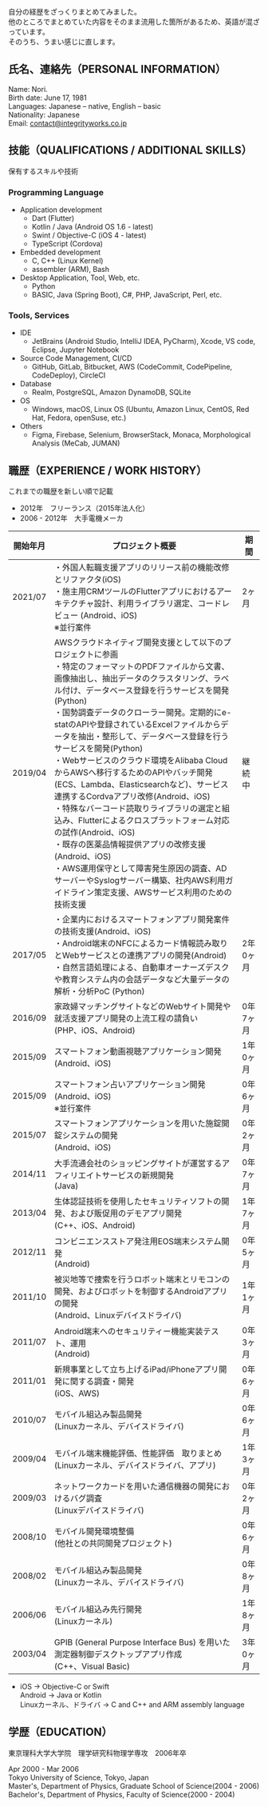 自分の経歴をざっくりまとめてみました。  
他のところでまとめていた内容をそのまま流用した箇所があるため、英語が混ざっています。  
そのうち、うまい感じに直します。

## 氏名、連絡先（PERSONAL INFORMATION）
Name: Nori.  
Birth date: June 17, 1981  
Languages: Japanese – native, English – basic  
Nationality: Japanese  
Email:  contact@integrityworks.co.jp

## 技能（QUALIFICATIONS / ADDITIONAL SKILLS）
保有するスキルや技術
### Programming Language
- Application development
  - Dart (Flutter)
  - Kotlin / Java (Android OS 1.6 - latest)
  - Swint / Objective-C (iOS 4 - latest)
  - TypeScript (Cordova)
- Embedded development
  - C, C++ (Linux Kernel)
  - assembler (ARM), Bash
- Desktop Application, Tool, Web, etc.
  - Python
  - BASIC, Java (Spring Boot), C#, PHP, JavaScript, Perl, etc.
### Tools, Services
- IDE
  - JetBrains (Android Studio, IntelliJ IDEA, PyCharm), Xcode, VS code, Eclipse, Jupyter Notebook
- Source Code Management, CI/CD
  - GitHub, GitLab, Bitbucket, AWS (CodeCommit, CodePipeline, CodeDeploy), CircleCI
- Database
  - Realm, PostgreSQL, Amazon DynamoDB, SQLite
- OS
  - Windows, macOS, Linux OS (Ubuntu, Amazon Linux, CentOS, Red Hat, Fedora, openSuse, etc.)
- Others
  - Figma, Firebase, Selenium, BrowserStack, Monaca, Morphological Analysis (MeCab, JUMAN)

## 職歴（EXPERIENCE / WORK HISTORY）
これまでの職歴を新しい順で記載
- 2012年　フリーランス（2015年法人化）
- 2006 - 2012年　大手電機メーカ
 
| 開始年月 | プロジェクト概要 | 期間 |
| ------------ | ------------ | ------------ |
| 2021/07 | ・外国人転職支援アプリのリリース前の機能改修とリファクタ(iOS) <br> ・施主用CRMツールのFlutterアプリにおけるアーキテクチャ設計、利用ライブラリ選定、コードレビュー (Android、iOS)<br>※並行案件 | 2ヶ月 |
| 2019/04 | AWSクラウドネイティブ開発支援として以下のプロジェクトに参画<br>・特定のフォーマットのPDFファイルから文書、画像抽出し、抽出データのクラスタリング、ラベル付け、データベース登録を行うサービスを開発(Python)<br>・国勢調査データのクローラー開発。定期的にe-statのAPIや登録されているExcelファイルからデータを抽出・整形して、データベース登録を行うサービスを開発(Python)<br>・Webサービスのクラウド環境をAlibaba CloudからAWSへ移行するためのAPIやバッチ開発(ECS、Lambda、Elasticsearchなど)、サービス連携するCordvaアプリ改修(Android、iOS)<br>・特殊なバーコード読取りライブラリの選定と組込み、Flutterによるクロスプラットフォーム対応の試作(Android、iOS)<br>・既存の医薬品情報提供アプリの改修支援(Android、iOS)<br>・AWS運用保守として障害発生原因の調査、ADサーバーやSyslogサーバー構築、社内AWS利用ガイドライン策定支援、AWSサービス利用のための技術支援 | 継続中 |
| 2017/05 | ・企業内におけるスマートフォンアプリ開発案件の技術支援(Android、iOS) <br> ・Android端末のNFCによるカード情報読み取りとWebサービスとの連携アプリの開発(Android) <br>・自然言語処理による、自動車オーナーズデスクや教育システム内の会話データなど大量データの解析・分析PoC (Python) | 2年0ヶ月 |
| 2016/09 | 家政婦マッチングサイトなどのWebサイト開発や就活支援アプリ開発の上流工程の請負い <br> (PHP、iOS、Android) | 0年7ヶ月 |
| 2015/09 | スマートフォン動画視聴アプリケーション開発 <br> (Android、iOS) | 1年0ヶ月 |
| 2015/09 | スマートフォン占いアプリケーション開発 <br> (Android、iOS)<br>※並行案件 | 0年6ヶ月 |
| 2015/07 | スマートフォンアプリケーションを用いた施錠開錠システムの開発 <br> (Android、iOS) | 0年2ヶ月 |
| 2014/11 | 大手流通会社のショッピングサイトが運営するアフィリエイトサービスの新規開発 <br> (Java) | 0年7ヶ月 |
| 2013/04 | 生体認証技術を使用したセキュリティソフトの開発、および販促用のデモアプリ開発 <br> (C++、iOS、Android) | 1年7ヶ月 |
| 2012/11 | コンビニエンスストア発注用EOS端末システム開発 <br>  (Android) | 0年5ヶ月 |
| 2011/10 | 被災地等で捜索を行うロボット端末とリモコンの開発、およびロボットを制御するAndroidアプリの開発 <br> (Android、Linuxデバイスドライバ) | 1年1ヶ月 |
| 2011/07 | Android端末へのセキュリティー機能実装テスト、運用 <br> (Android) | 0年3ヶ月 |
| 2011/01 | 新規事業として立ち上げるiPad/iPhoneアプリ開発に関する調査・開発 <br> (iOS、AWS) | 0年6ヶ月 |
| 2010/07 | モバイル組込み製品開発 <br> (Linuxカーネル、デバイスドライバ) | 0年6ヶ月 |
| 2009/04 | モバイル端末機能評価、性能評価　取りまとめ <br> (Linuxカーネル、デバイスドライバ、アプリ) | 1年3ヶ月 |
| 2009/03 | ネットワークカードを用いた通信機器の開発におけるバグ調査 <br> (Linuxデバイスドライバ) | 0年2ヶ月 |
| 2008/10 | モバイル開発環境整備 <br> (他社との共同開発プロジェクト) | 0年6ヶ月 |
| 2008/02 | モバイル組込み製品開発 <br> (Linuxカーネル、デバイスドライバ) | 0年8ヶ月 |
| 2006/06 | モバイル組込み先行開発 <br> (Linuxカーネル) | 1年8ヶ月 |
| 2003/04 | GPIB (General Purpose Interface Bus) を用いた測定器制御デスクトップアプリ作成 <br> (C++、Visual Basic) | 3年0ヶ月 |

- iOS -> Objective-C or Swift  
  Android -> Java or Kotlin  
  Linuxカーネル、ドライバ -> C and C++ and ARM assembly language

## 学歴（EDUCATION）
東京理科大学大学院　理学研究科物理学専攻　2006年卒

Apr 2000 - Mar 2006  
Tokyo University of Science, Tokyo, Japan  
Master's, Department of Physics, Graduate School of Science(2004 - 2006)  
Bachelor's, Department of Physics, Faculty of Science(2000 - 2004)
